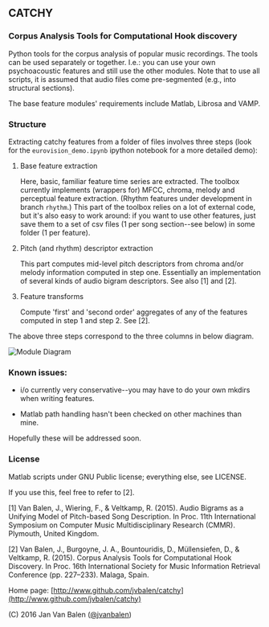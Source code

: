## CATCHY

### Corpus Analysis Tools for Computational Hook discovery

Python tools for the corpus analysis of popular music recordings. The tools can be used separately or together. I.e.: you can use your own psychoacoustic features and still use the other modules. Note that to use all scripts, it is assumed that audio files come pre-segmented (e.g., into structural sections).

The base feature modules' requirements include Matlab, Librosa and VAMP.

### Structure

Extracting catchy features from a folder of files involves three steps (look for the `eurovision_demo.ipynb` ipython notebook for a more detailed demo):

1. Base feature extraction

	Here, basic, familiar feature time series are extracted. The toolbox currently implements (wrappers for) MFCC, chroma, melody and perceptual feature extraction. (Rhythm features under development in branch `rhythm`.)
	This part of the toolbox relies on a lot of external code, but it's also easy to work around: if you want to use other features, just save them to a set of csv files (1 per song section--see below) in some folder (1 per feature).

2. Pitch (and rhythm) descriptor extraction

	This part computes mid-level pitch descriptors from chroma and/or melody information computed in step one. Essentially an implementation of several kinds of audio bigram descriptors. See also [1] and [2].

3. Feature transforms

	Compute 'first' and 'second order' aggregates of any of the features computed in step 1 and step 2. See [2].

The above three steps correspond to the three columns in below diagram.

![Module Diagram](https://github.com/jvbalen/catchy/blob/master/docs/catchy%20modules.png?raw=true)

### Known issues:

- i/o currently very conservative--you may have to do your own mkdirs when writing features.

- Matlab path handling hasn't been checked on other machines than mine.

Hopefully these will be addressed soon.

### License

Matlab scripts under GNU Public license; everything else, see LICENSE.

If you use this, feel free to refer to [2].

[1] Van Balen, J., Wiering, F., & Veltkamp, R. (2015). Audio Bigrams as a Unifying Model of Pitch-based Song Description. In Proc. 11th International Symposium on Computer Music Multidisciplinary Research (CMMR). Plymouth, United Kingdom.

[2] Van Balen, J., Burgoyne, J. A., Bountouridis, D., Müllensiefen, D., & Veltkamp, R. (2015). Corpus Analysis Tools for Computational Hook Discovery. In Proc. 16th International Society for Music Information Retrieval Conference (pp. 227–233). Malaga, Spain.

Home page: [http://www.github.com/jvbalen/catchy](http://www.github.com/jvbalen/catchy)

(C) 2016 Jan Van Balen ([@jvanbalen](https://twitter.com/jvanbalen))